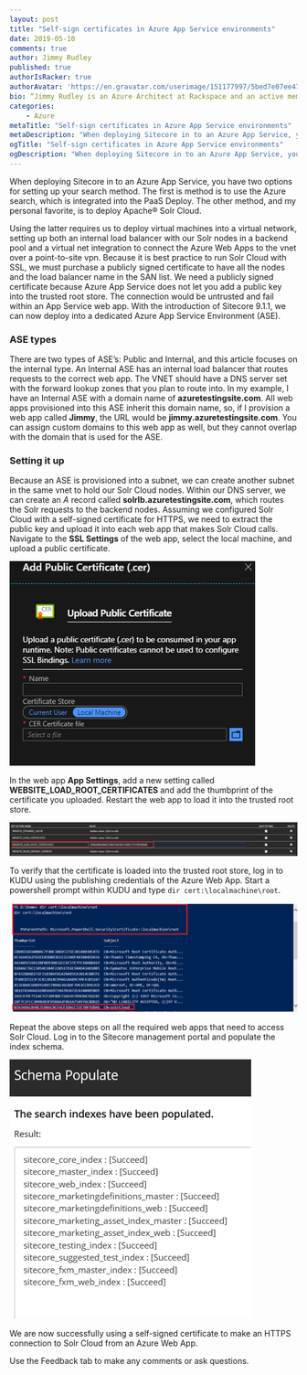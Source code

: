 ```yaml
---
layout: post
title: "Self-sign certificates in Azure App Service environments"
date: 2019-05-10
comments: true
author: Jimmy Rudley
published: true
authorIsRacker: true
authorAvatar: 'https://en.gravatar.com/userimage/151177997/5bed7e07ee47533cbd34b951d463bcb7.jpg'
bio: “Jimmy Rudley is an Azure Architect at Rackspace and an active member of the Azure community. He focuses on solving large and complex architecture and automation problems within Azure."
categories:
    - Azure
metaTitle: "Self-sign certificates in Azure App Service environments"
metaDescription: "When deploying Sitecore in to an Azure App Service, you have two options for setting up your search method."
ogTitle: "Self-sign certificates in Azure App Service environments"
ogDescription: "When deploying Sitecore in to an Azure App Service, you have two options for setting up your search method."
---
```


When deploying Sitecore in to an Azure App Service, you have two options for
setting up your search method. The first is method is to use the Azure search,
which is integrated into the PaaS Deploy. The other method, and my personal
favorite, is to deploy Apache&reg; Solr Cloud.

<!--more-->

Using the latter requires us to deploy virtual machines into a virtual network,
setting up both an internal load balancer with our Solr nodes in a backend pool
and a virtual net integration to connect the Azure Web Apps to the vnet over a
point-to-site vpn. Because it is best practice to run Solr Cloud with SSL, we
must purchase a publicly signed certificate to have all the nodes and the load
balancer name in the SAN list. We need a publicly signed certificate because
Azure App Service does not let you add a public key into the trusted root store.
The connection would be untrusted and fail within an App Service web app. With
the introduction of Sitecore 9.1.1, we can now deploy into a dedicated Azure App
Service Environment (ASE).

### ASE types

There are two types of ASE’s: Public and Internal, and this article focuses on
the internal type. An Internal ASE has an internal load balancer that routes
requests to the correct web app. The VNET should have a DNS server set with the
forward lookup zones that you plan to route into. In my example, I have an Internal
ASE with a domain name of **azuretestingsite.com**. All web apps provisioned
into this ASE inherit this domain name, so, if I provision a web app called
**Jimmy**, the URL would be **jimmy.azuretestingsite.com**. You can assign
custom domains to this web app as well, but they cannot overlap with the domain
that is used for the ASE.

### Setting it up

Because an ASE is provisioned into a subnet, we can create another subnet in the
same vnet to hold our Solr Cloud nodes. Within our DNS server, we can create an
*A* record called **solrlb.azuretestingsite.com**, which routes the Solr requests
to the backend nodes. Assuming we configured Solr Cloud with a self-signed
certificate for HTTPS, we need to extract the public key and upload it into each
web app that makes Solr Cloud calls. Navigate to the **SSL Settings** of the web
app, select the local machine, and upload a public certificate.

![UploadCert](uploadPublicCer.png)

In the web app **App Settings**, add a new setting called
**WEBSITE\_LOAD\_ROOT\_CERTIFICATES** and add the thumbprint of the certificate
you uploaded. Restart the web app to load it into the trusted root store.

![appSetting](appsettingsLoadRoot.png)

To verify that the certificate is loaded into the trusted root store, log in to
KUDU using the publishing credentials of the Azure Web App. Start a powershell
prompt within KUDU and type ``dir cert:\localmachine\root``.

![KUDU](appServiceScmCert.png)

Repeat the above steps on all the required web apps that need to access Solr
Cloud. Log in to the Sitecore management portal and populate the index schema.

![Schema](solrPopulate.png)

We are now successfully using a self-signed certificate to make an HTTPS
connection to Solr Cloud from an Azure Web App.

Use the Feedback tab to make any comments or ask questions.